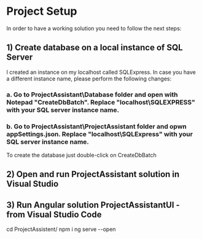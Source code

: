 # Project Setup
In order to have a working solution you need to follow the next steps:
## 1) Create database on a local instance of SQL Server
I created an instance on my localhost called SQLExpress. In case you have a different instance name, please perform the following changes:
### a. Go to ProjectAssistant\Database folder and open with Notepad "CreateDbBatch". Replace "localhost\SQLEXPRESS" with your SQL server instance name.
### b. Go to ProjectAssistant\ProjectAssistant folder and opwn appSettings.json. Replace "localhost\\SQLExpress" with your SQL server instance name.
   
To create the database just double-click on CreateDbBatch

## 2) Open and run ProjectAssistant solution in Visual Studio
  
## 3) Run Angular solution ProjectAssistantUI - from Visual Studio Code
cd ProjectAssistent/
npm i
ng serve --open
